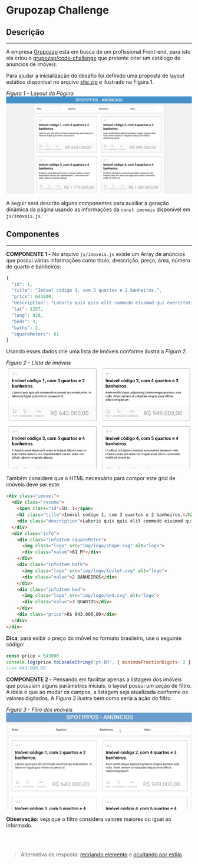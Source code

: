 # Grupozap Challenge

## Descrição
---

A empresa [Grupozap](https://www.grupozap.com) está em busca de um profissional Front-end, para isto ela criou o [grupozap/code-challenge](https://github.com/grupozap/code-challenge/blob/master/frontend.md) que pretente criar um catálogo de anúncios de imóveis.

Para ajudar a inicialização do desafio foi definido uma proposta de layout estático disponível no arquivo [site.zip](site.zip) e ilustrado na Figura 1.

*Figura 1 - Layout da Página*
![Layout da Página](assets/layout.png)

A seguir será descrito alguns componentes para auxiliar a geração dinâmica da página usando as informações da `const imoveis` disponível em `js/imoveis.js`.

## Componentes
---

**COMPONENTE 1 -** No arquivo `js/imoveis.js` existe um Array de anúncios que possui várias informações como título, drescrição, preço, área, número de quarto e banheiros:

```js
{
  "id": 1,
  "title": "Imóvel código 1, com 3 quartos e 2 banheiros.",
  "price": 643000,
  "description": "Laboris quis quis elit commodo eiusmod qui exercitation. In laborum fugiat quis minim occaecat id.",
  "lat": 1257,
  "long": 928,
  "beds": 3,
  "baths": 2,
  "squareMeters": 61
}
```

Usando esses dados crie uma lista de imóveis conforme ilustra a *Figura 2*.

*Figura 2 - Lista de imóveis*<br>
![Lista de imóveis](assets/imoveis.png)

Também considere que o HTML necessário para compor este grid de imóveis deve ser este:

```html
<div class="imovel">
  <div class="resumo">
    <span class="id">ID. 1</span>
    <h2 class="title">Imóvel código 1, com 3 quartos e 2 banheiros.</h2>
    <div class="description">Laboris quis quis elit commodo eiusmod qui exercitation. In laborum fugiat quis minim occaecat id.</div>
  </div>
  <div class="info">
    <div class="infoItem squareMeter">
      <img class="logo" src="img/logo/shape.svg" alt="logo">
      <div class="value">61 M²</div>
    </div>
    <div class="infoItem bath">
      <img class="logo" src="img/logo/toilet.svg" alt="logo">
      <div class="value">2 BANHEIROS</div>
    </div>
    <div class="infoItem bed">
      <img class="logo" src="img/logo/bed.svg" alt="logo">
      <div class="value">3 QUARTOS</div>
    </div>
    <div class="price">R$ 643.000,00</div>
  </div>
</div>
```

**Dica**, para exibir o preço do imóvel no formato brasileiro, use o seguinte código:

```js
const price = 643000
console.log(price.toLocaleString('pt-BR', { minimumFractionDigits: 2 }))
//=> 643.000,00
```

**COMPONENTE 2 -** Pensando em facilitar apenas a listagem dos imóveis que possuiam alguns parâmetros iniciais, o layout possui um seção de filtro. A idéia é que ao mudar os campos, a listagem seja atualizada conforme os valores digitados. A *Figura 3* ilustra bem como seria a ação do filtro.

*Figura 3 - Filro dos imóveis*<br>
![Filtro dos imóveis](assets/filtro.gif)

**Observação:** veja que o filtro considera valores maiores ou igual ao informado.

<br>
<br>

> Alternativa de resposta: [recriando elemento](site-reponse/) e [ocultando por estilo](site-reponse-style/).